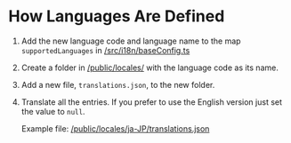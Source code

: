 # How Languages Are Defined

1. Add the new language code and language name to the map `supportedLanguages` in [/src/i18n/baseConfig.ts](../src/i18n/baseConfig.ts)
2. Create a folder in [/public/locales/](../public/locales) with the language code as its name.
3. Add a new file, `translations.json`, to the new folder.
4. Translate all the entries.  If you prefer to use the English version just set the value to `null`.

   Example file: [/public/locales/ja-JP/translations.json](../public/locales/ja-JP/translations.json)
